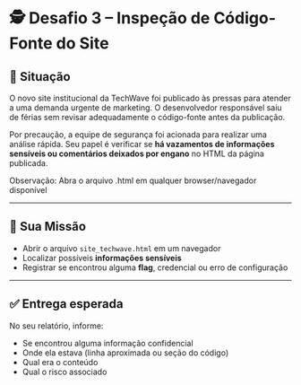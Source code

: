 # 🕵️‍ Desafio 3 – Inspeção de Código-Fonte do Site

## 🧩 Situação

O novo site institucional da TechWave foi publicado às pressas para atender a uma demanda urgente de marketing. O desenvolvedor responsável saiu de férias sem revisar adequadamente o código-fonte antes da publicação.

Por precaução, a equipe de segurança foi acionada para realizar uma análise rápida. Seu papel é verificar se **há vazamentos de informações sensíveis ou comentários deixados por engano** no HTML da página publicada.

Observação: Abra o arquivo .html em qualquer browser/navegador disponível

---

## 🎯 Sua Missão

- Abrir o arquivo `site_techwave.html` em um navegador
- Localizar possíveis **informações sensíveis**
- Registrar se encontrou alguma **flag**, credencial ou erro de configuração

---


## ✅ Entrega esperada

No seu relatório, informe:

- Se encontrou alguma informação confidencial
- Onde ela estava (linha aproximada ou seção do código)
- Qual era o conteúdo
- Qual o risco associado


